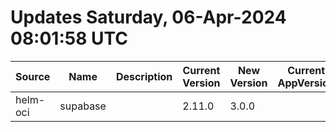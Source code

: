 # Updates Saturday, 06-Apr-2024 08:01:58 UTC
| Source   | Name     | Description | Current Version | New Version | Current AppVersion | New AppVersion | Reference                                |
| -------- | -------- | ----------- | --------------- | ----------- | ------------------ | -------------- | ---------------------------------------- |
| helm-oci | supabase |             | 2.11.0          | 3.0.0       |                    | 0.23.11        | oci://registry-1.docker.io/bitnamicharts |

